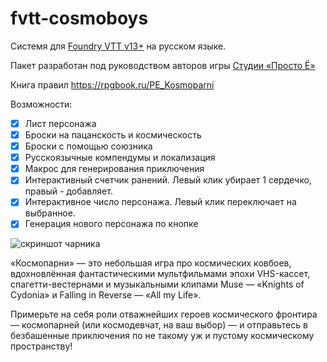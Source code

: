 # fvtt-cosmoboys

Системя для [Foundry VTT v13+](https://foundryvtt.com/ "Что ещё за фаундри такой?") на русском языке. 

Пакет разработан под руководством авторов игры [Студии «Просто Ё»](https://t.me/studio_prostoe "Канал в Telegram")

Книга правил https://rpgbook.ru/PE_Kosmoparni  

Возможности:

- [x] Лист персонажа
- [x] Броски на пацанскость и космическость
- [x] Броски с помощью союзника
- [x] Русскоязычные компендумы и локализация
- [x] Макрос для генерирования приключения
- [x] Интерактивный счетчик ранений. Левый клик убирает 1 сердечко, правый - добавляет. 
- [x] Интерактивное число персонажа. Левый клик переключает на выбранное.
- [x] Генерация нового персонажа по кнопке

![скриншот чарника](docs/screen.jpg "Внешний вид")

«Космопарни» — это небольшая игра про космических ковбоев, вдохновлённая фантастическими мультфильмами эпохи VHS-кассет, спагетти-вестернами и музыкальными клипами Muse — «Knights of Cydonia» и Falling in Reverse — «All my Life».

Примерьте на себя роли отважнейших героев космического фронтира — космопарней (или космодевчат, на ваш выбор) — и отправьтесь в безбашенные приключения по не такому уж и пустому космическому пространству!




